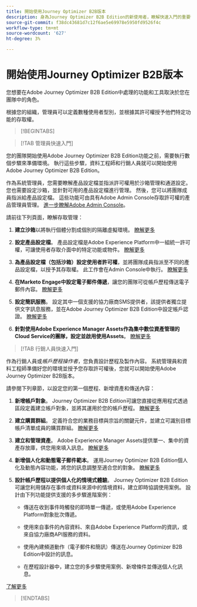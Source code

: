 ```yaml
---
title: 開始使用Journey Optimizer B2B版本
description: 身為Journey Optimizer B2B Edition的新使用者，瞭解快速入門的重要領域。
source-git-commit: f38dc43681d7c12f6ae5e69978e5950fd9526f4c
workflow-type: tm+mt
source-wordcount: '627'
ht-degree: 3%

---
```


# 開始使用Journey Optimizer B2B版本

您想要在Adobe Journey Optimizer B2B Edition中處理的功能和工具取決於您在團隊中的角色。

根據您的組織，管理員可以定義數種使用者型別，並根據其許可權授予他們特定功能的存取權。

>[!BEGINTABS]

>[!TAB 管理員快速入門]

您的團隊開始使用Adobe Journey Optimizer B2B Edition功能之前，需要執行數個步驟來準備環境。 執行這些步驟，資料工程師和行銷人員就可以開始使用Adobe Journey Optimizer B2B Edition。

作為系統管理員，您需要瞭解產品設定檔並指派許可權用於沙箱管理和通道設定。 您也需要設定沙箱，並針對可用的產品設定檔進行管理。 然後，您可以將團隊成員指派給產品設定檔。 這些功能可由具有Adobe Admin Console存取許可權的產品管理員管理。 [進一步瞭解Adobe Admin Console](https://helpx.adobe.com/tw/enterprise/using/admin-console.html)。

請前往下列頁面，瞭解存取管理：

1. **建立沙箱**&#x200B;以將執行個體分割成個別的隔離虛擬環境。 [瞭解更多](https://experienceleague.adobe.com/en/docs/experience-platform/sandbox/home#understanding-sandboxes)

1. **設定產品設定檔**。 產品設定檔是Adobe Experience Platform中一組統一許可權，可讓使用者存取介面中的特定功能或物件。 [瞭解更多](../admin/user-management.md#create-the-marketo-engage-product-profile)

1. **為產品設定檔（包括沙箱）設定使用者許可權**，並將團隊成員指派至不同的產品設定檔，以授予其存取權。 此工作會在Admin Console中執行。 [瞭解更多](../admin/user-management.md#create-a-user-group)

1. **在Marketo Engage中設定電子郵件傳遞**，讓您的團隊可從帳戶歷程傳送電子郵件內容。 [瞭解更多](https://experienceleague.adobe.com/en/docs/marketo/using/getting-started/initial-setup/setup-steps#ensure-email-deliverability)

1. **設定簡訊服務**。 設定其中一個支援的協力廠商SMS提供者，該提供者獨立提供文字訊息服務，並在Adobe Journey Optimizer B2B Edition中設定帳戶認證。 [瞭解更多](../content/sms-authoring.md#create-a-new-api-credentials-for-an-sms-service-provider)

1. **針對使用Adobe Experience Manager Assets作為集中數位資產管理的Cloud Service的團隊，設定並啟用使用Assets**。 [瞭解更多](../admin/configure-aem-repositories.md)

>[!TAB 行銷人員快速入門]

作為行銷人員或&#x200B;_帳戶歷程操作者_，您負責設計歷程及製作內容。 系統管理員和資料工程師準備好您的環境並授予您存取許可權後，您就可以開始使用Adobe Journey Optimizer B2B版本。

請參閱下列章節，以設定您的第一個歷程、新增資產和傳送內容：

1. **新增帳戶對象**。 Journey Optimizer B2B Edition可讓您直接從應用程式透過區段定義建立帳戶對象，並將其運用於您的帳戶歷程。 [瞭解更多](../audiences/account-audience-overview.md)

1. **建立購買群組**。 定義符合您的業務目標與宗旨的關鍵元件，並建立可識別目標帳戶清單成員的購買群組。 [瞭解更多](../buying-groups/buying-groups-overview.md)

1. **建立和管理資產**。 Adobe Experience Manager Assets提供單一、集中的資產存放庫，供您用來填入訊息。 [瞭解更多](../content/assets-overview.md)

1. **新增個人化和動態電子郵件範本**。 運用Journey Optimizer B2B Edition個人化及動態內容功能，將您的訊息調整至適合您的對象。 [瞭解更多](../content/email-templates.md)

1. **設計帳戶歷程以提供個人化的情境式體驗**。 Journey Optimizer B2B Edition可讓您利用儲存在事件或資料來源中的情境資料，建立即時協調使用案例。 設計由下列功能提供支援的多步驟進階案例：

   * 傳送在收到事件時觸發的即時單一傳遞，或使用Adobe Experience Platform對象批次傳遞。

   * 使用來自事件的內容資料、來自Adobe Experience Platform的資訊，或來自協力廠商API服務的資料。

   * 使用內建頻道動作（電子郵件和簡訊）傳送在Journey Optimizer B2B Edition中設計的訊息。

   * 在歷程設計器中，建立您的多步驟使用案例、新增條件並傳送個人化訊息。

[了解更多](../journeys/journey-overview.md)

>[!ENDTABS]
